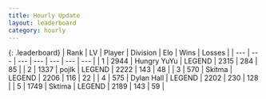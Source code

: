 ```yaml
---
title: Hourly Update
layout: leaderboard
category: hourly
---
```


{: .leaderboard}
| Rank | LV | Player | Division | Elo | Wins | Losses |
| --- | --- | --- | --- | --- | --- | --- |
| <span data-change="0">1</span> | 2944 | <span title="ID: 164871">Hungry YuYu</span> | LEGEND | <span data-change="8">2315</span> | <span data-change="2">284</span> | <span data-change="0">85</span> |
| <span data-change="0">2</span> | 1337 | <span title="ID: 4783">pojlk</span> | LEGEND | <span data-change="0">2222</span> | <span data-change="0">143</span> | <span data-change="0">48</span> |
| <span data-change="0">3</span> | 570 | <span title="ID: 402846">Skitma</span> | LEGEND | <span data-change="0">2206</span> | <span data-change="0">116</span> | <span data-change="0">22</span> |
| <span data-change="0">4</span> | 575 | <span title="ID: 174294">Dylan Hall</span> | LEGEND | <span data-change="0">2202</span> | <span data-change="0">230</span> | <span data-change="0">128</span> |
| <span data-change="0">5</span> | 1749 | <span title="ID: 353063">Sktima</span> | LEGEND | <span data-change="0">2189</span> | <span data-change="0">143</span> | <span data-change="0">59</span> |